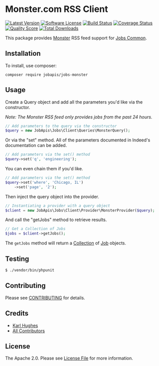 # Monster.com RSS Client

[![Latest Version](https://img.shields.io/github/release/jobapis/jobs-monster.svg?style=flat-square)](https://github.com/jobapis/jobs-monster/releases)
[![Software License](https://img.shields.io/badge/license-APACHE%202.0-brightgreen.svg?style=flat-square)](LICENSE.md)
[![Build Status](https://img.shields.io/travis/jobapis/jobs-monster/master.svg?style=flat-square&1)](https://travis-ci.org/jobapis/jobs-monster)
[![Coverage Status](https://img.shields.io/scrutinizer/coverage/g/jobapis/jobs-monster.svg?style=flat-square)](https://scrutinizer-ci.com/g/jobapis/jobs-monster/code-structure)
[![Quality Score](https://img.shields.io/scrutinizer/g/jobapis/jobs-monster.svg?style=flat-square)](https://scrutinizer-ci.com/g/jobapis/jobs-monster)
[![Total Downloads](https://img.shields.io/packagist/dt/jobapis/jobs-monster.svg?style=flat-square)](https://packagist.org/packages/jobapis/jobs-monster)

This package provides [Monster](https://www.monster.com/) RSS feed support for [Jobs Common](https://github.com/jobapis/jobs-common).

## Installation

To install, use composer:

```
composer require jobapis/jobs-monster
```

## Usage
Create a Query object and add all the parameters you'd like via the constructor.

*Note: The Monster RSS feed only provides jobs from the past 24 hours.*
 
```php
// Add parameters to the query via the constructor
$query = new JobApis\Jobs\Client\Queries\MonsterQuery();
```

Or via the "set" method. All of the parameters documented in Indeed's documentation can be added.

```php
// Add parameters via the set() method
$query->set('q', 'engineering');
```

You can even chain them if you'd like.

```php
// Add parameters via the set() method
$query->set('where', 'Chicago, IL')
    ->set('page', '2');
```
 
Then inject the query object into the provider.

```php
// Instantiating a provider with a query object
$client = new JobApis\Jobs\Client\Provider\MonsterProvider($query);
```

And call the "getJobs" method to retrieve results.

```php
// Get a Collection of Jobs
$jobs = $client->getJobs();
```

The `getJobs` method will return a [Collection](https://github.com/jobapis/jobs-common/blob/master/src/Collection.php) of [Job](https://github.com/jobapis/jobs-common/blob/master/src/Job.php) objects.

## Testing

``` bash
$ ./vendor/bin/phpunit
```

## Contributing

Please see [CONTRIBUTING](https://github.com/jobapis/jobs-monster/blob/master/CONTRIBUTING.md) for details.


## Credits

- [Karl Hughes](https://github.com/karllhughes)
- [All Contributors](https://github.com/jobapis/jobs-monster/contributors)


## License

The Apache 2.0. Please see [License File](https://github.com/jobapis/jobs-monster/blob/master/LICENSE) for more information.
